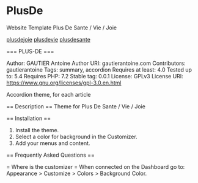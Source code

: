 # PlusDe
Website Template Plus De Sante / Vie / Joie

[plusdejoie](https://plusdejoie.net/)
[plusdevie](https://plusdevie.net/)
[plusdesante](https://plusdesante.net/)


=== PLUS-DE ===

Author: GAUTIER Antoine
Author URI: gautierantoine.com
Contributors: gautierantoine
Tags: summary, accordion
Requires at least: 4.0
Tested up to: 5.4
Requires PHP: 7.2
Stable tag: 0.0.1
License: GPLv3
License URI: https://www.gnu.org/licenses/gpl-3.0.en.html

Accordion theme, for each article

== Description ==
Theme for Plus De Sante / Vie / Joie

== Installation ==
1. Install the theme.
2. Select a color for background in the Customizer.
3. Add your menus and content.


== Frequently Asked Questions ==

= Where is the customizer =
When connected on the Dashboard go to:
Appearance > Customize > Colors > Background Color.
